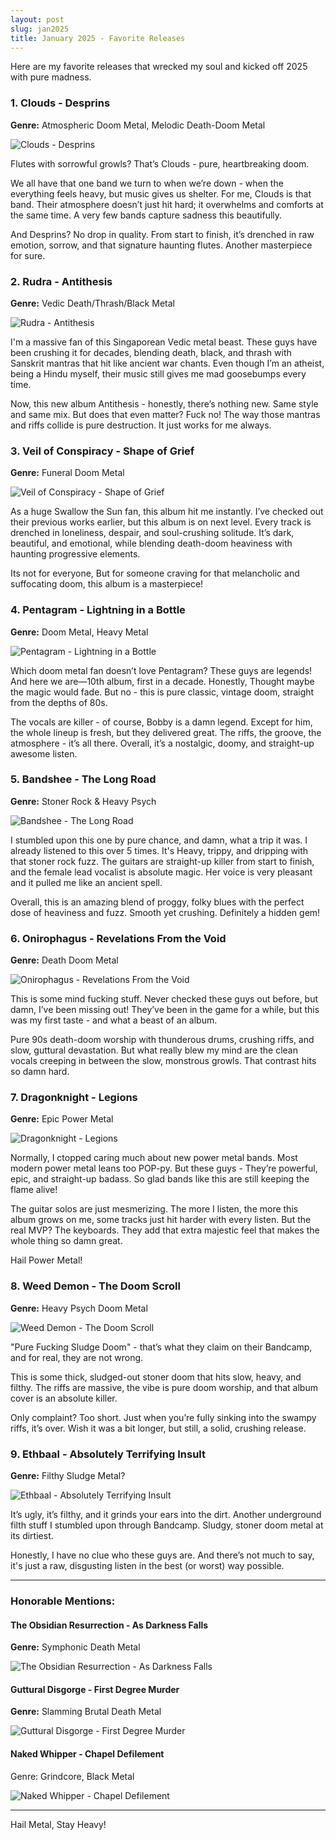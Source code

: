 ```yaml
---
layout: post
slug: jan2025
title: January 2025 - Favorite Releases
---
```


Here are my favorite releases that wrecked my soul and kicked off 2025 with pure madness.

### 1. Clouds - Desprins
**Genre:** Atmospheric Doom Metal, Melodic Death-Doom Metal

![Clouds - Desprins](https://f4.bcbits.com/img/a2060013404_10.jpg)

Flutes with sorrowful growls? That’s Clouds - pure, heartbreaking doom.

We all have that one band we turn to when we’re down - when the everything feels heavy, but music gives us shelter. For me, Clouds is that band. 
Their atmosphere doesn’t just hit hard; it overwhelms and comforts at the same time. A very few bands capture sadness this beautifully.

And Desprins? No drop in quality. From start to finish, it’s drenched in raw emotion, sorrow, and that signature haunting flutes. Another masterpiece for sure.

### 2. Rudra - Antithesis
**Genre:** Vedic Death/Thrash/Black Metal
  
![Rudra - Antithesis](https://f4.bcbits.com/img/a3706332535_10.jpg)

I'm a massive fan of this Singaporean Vedic metal beast. These guys have been crushing it for decades, blending death, black, and thrash with Sanskrit mantras that hit like ancient war chants. 
Even though I’m an atheist, being a Hindu myself, their music still gives me mad goosebumps every time.

Now, this new album Antithesis - honestly, there’s nothing new. Same style and same mix. 
But does that even matter? Fuck no! The way those mantras and riffs collide is pure destruction. It just works for me always.


### 3. Veil of Conspiracy - Shape of Grief
**Genre:** Funeral Doom Metal

![Veil of Conspiracy - Shape of Grief](https://f4.bcbits.com/img/a4000473114_10.jpg)

As a huge Swallow the Sun fan, this album hit me instantly. I’ve checked out their previous works earlier, but this album is on next level. 
Every track is drenched in loneliness, despair, and soul-crushing solitude. It’s dark, beautiful, and emotional, while blending death-doom heaviness with haunting progressive elements.

Its not for everyone, But for someone craving for that melancholic and suffocating doom, this album is a masterpiece!


### 4. Pentagram - Lightning in a Bottle
**Genre:** Doom Metal, Heavy Metal

![Pentagram - Lightning in a Bottle](https://f4.bcbits.com/img/a1707570360_10.jpg)

Which doom metal fan doesn’t love Pentagram? These guys are legends! And here we are—10th album, first in a decade.
Honestly, Thought maybe the magic would fade. But no - this is pure classic, vintage doom, straight from the depths of 80s.

The vocals are killer - of course, Bobby is a damn legend. Except for him, the whole lineup is fresh, but they delivered great. The riffs, the groove, the atmosphere - it’s all there. 
Overall, it’s a nostalgic, doomy, and straight-up awesome listen. 

### 5. Bandshee - The Long Road
**Genre:** Stoner Rock & Heavy Psych

![Bandshee - The Long Road](https://f4.bcbits.com/img/a4261595998_10.jpg)

I stumbled upon this one by pure chance, and damn, what a trip it was. I already listened to this over 5 times. It's Heavy, trippy, and dripping with that stoner rock fuzz.
The guitars are straight-up killer from start to finish, and the female lead vocalist is absolute magic. Her voice is very pleasant and it pulled me like an ancient spell.

Overall, this is an amazing blend of proggy, folky blues with the perfect dose of heaviness and fuzz. Smooth yet crushing. Definitely a hidden gem!


### 6. Onirophagus - Revelations From the Void
**Genre:** Death Doom Metal

![Onirophagus - Revelations From the Void](https://f4.bcbits.com/img/a1073928330_10.jpg)

This is some mind fucking stuff. Never checked these guys out before, but damn, I’ve been missing out! They’ve been in the game for a while, but this was my first taste - and what a beast of an album.

Pure 90s death-doom worship with thunderous drums, crushing riffs, and slow, guttural devastation. 
But what really blew my mind are the clean vocals creeping in between the slow, monstrous growls. That contrast hits so damn hard.

### 7. Dragonknight - Legions
**Genre:** Epic Power Metal

![Dragonknight - Legions](https://f4.bcbits.com/img/a4181502912_10.jpg)

Normally, I ctopped caring much about new power metal bands. Most modern power metal leans too POP-py. 
But these guys - They’re powerful, epic, and straight-up badass. So glad bands like this are still keeping the flame alive!

The guitar solos are just mesmerizing. The more I listen, the more this album grows on me, some tracks just hit harder with every listen. 
But the real MVP? The keyboards. They add that extra majestic feel that makes the whole thing so damn great.

Hail Power Metal! 

### 8. Weed Demon - The Doom Scroll
**Genre:** Heavy Psych Doom Metal

![Weed Demon - The Doom Scroll](https://f4.bcbits.com/img/a3620742474_10.jpg)

"Pure Fucking Sludge Doom" - that’s what they claim on their Bandcamp, and for real, they are not wrong.

This is some thick, sludged-out stoner doom that hits slow, heavy, and filthy. The riffs are massive, the vibe is pure doom worship, and that album cover is an absolute killer.

Only complaint? Too short. Just when you’re fully sinking into the swampy riffs, it’s over. Wish it was a bit longer, but still, a solid, crushing release.


### 9. Ethbaal - Absolutely Terrifying Insult
**Genre:** Filthy Sludge Metal?

![Ethbaal - Absolutely Terrifying Insult](https://f4.bcbits.com/img/a2967198078_10.jpg)

It’s ugly, it’s filthy, and it grinds your ears into the dirt. Another underground filth stuff I stumbled upon through Bandcamp. Sludgy, stoner doom metal at its dirtiest.

Honestly, I have no clue who these guys are. And there’s not much to say, it's just a raw, disgusting listen in the best (or worst) way possible.

---

### Honorable Mentions:

#### The Obsidian Resurrection - As Darkness Falls
**Genre:** Symphonic Death Metal

![The Obsidian Resurrection - As Darkness Falls](https://f4.bcbits.com/img/a0848787709_10.jpg)

#### Guttural Disgorge - First Degree Murder
**Genre:** Slamming Brutal Death Metal

![Guttural Disgorge - First Degree Murder](https://f4.bcbits.com/img/a3428070781_10.jpg)

#### Naked Whipper  - Chapel Defilement
Genre: Grindcore, Black Metal

![Naked Whipper  - Chapel Defilement](https://f4.bcbits.com/img/a3658097469_10.jpg)

---

Hail Metal, Stay Heavy!

